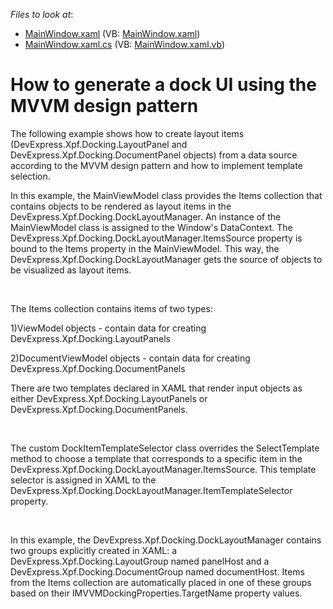 <!-- default file list -->
*Files to look at*:

* [MainWindow.xaml](./CS/WpfApplication19/MainWindow.xaml) (VB: [MainWindow.xaml](./VB/WpfApplication19/MainWindow.xaml))
* [MainWindow.xaml.cs](./CS/WpfApplication19/MainWindow.xaml.cs) (VB: [MainWindow.xaml.vb](./VB/WpfApplication19/MainWindow.xaml.vb))
<!-- default file list end -->
# How to generate a dock UI using the MVVM design pattern


<p>The following example shows how to create layout items (DevExpress.Xpf.Docking.LayoutPanel and DevExpress.Xpf.Docking.DocumentPanel objects) from a data source according to the MVVM design pattern and how to implement template selection. </p><p>In this example, the MainViewModel class provides the Items collection that contains objects to be rendered as layout items in the DevExpress.Xpf.Docking.DockLayoutManager. An instance of the MainViewModel class is assigned to the Window's DataContext. The DevExpress.Xpf.Docking.DockLayoutManager.ItemsSource property is bound to the Items property in the MainViewModel. This way, the DevExpress.Xpf.Docking.DockLayoutManager gets the source of objects to be visualized as layout items. </p><br />
<p>The Items collection contains items of two types: </p><p>1)ViewModel objects - contain data for creating DevExpress.Xpf.Docking.LayoutPanels </p><p>2)DocumentViewModel objects - contain data for creating DevExpress.Xpf.Docking.DocumentPanels </p><p>There are two templates declared in XAML that render input objects as either DevExpress.Xpf.Docking.LayoutPanels or DevExpress.Xpf.Docking.DocumentPanels. </p><br />
<p>The custom DockItemTemplateSelector class overrides the SelectTemplate method to choose a template that corresponds to a specific item in the DevExpress.Xpf.Docking.DockLayoutManager.ItemsSource. This template selector is assigned in XAML to the DevExpress.Xpf.Docking.DockLayoutManager.ItemTemplateSelector property. </p><br />
<p>In this example, the DevExpress.Xpf.Docking.DockLayoutManager contains two groups explicitly created in XAML: a DevExpress.Xpf.Docking.LayoutGroup named panelHost and a DevExpress.Xpf.Docking.DocumentGroup named documentHost. Items from the Items collection are automatically placed in one of these groups based on their IMVVMDockingProperties.TargetName property values. </p>

<br/>


